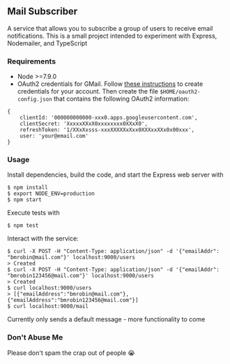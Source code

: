 ## Mail Subscriber
A service that allows you to subscribe a group of users to receive email notifications. This is a small project intended to experiment with Express, Nodemailer, and TypeScript

### Requirements
* Node >=7.9.0
* OAuth2 credentials for GMail. Follow [these instructions](https://developers.google.com/identity/protocols/OAuth2) to create credentials for your account. Then create the file `$HOME/oauth2-config.json` that contains the following OAuth2 information:
```
{
    clientId: '000000000000-xxx0.apps.googleusercontent.com',
    clientSecret: 'XxxxxXXxX0xxxxxxxx0XXxX0',
    refreshToken: '1/XXxXxsss-xxxXXXXXxXxx0XXXxxXXx0x00xxx',
    user: 'your@email.com'
}
```

### Usage
Install dependencies, build the code, and start the Express web server with

    $ npm install
    $ export NODE_ENV=production
    $ npm start

Execute tests with

    $ npm test

Interact with the service:

    $ curl -X POST -H "Content-Type: application/json" -d '{"emailAddr": "bmrobin@mail.com"}' localhost:9000/users
    > Created
    $ curl -X POST -H "Content-Type: application/json" -d '{"emailAddr": "bmrobin123456@mail.com"}' localhost:9000/users
    > Created
    $ curl localhost:9000/users
    > [{"emailAddress":"bmrobin@mail.com"}, {"emailAddress":"bmrobin123456@mail.com"}]
    $ curl localhost:9000/mail

Currently only sends a default message - more functionality to come

### Don't Abuse Me
Please don't spam the crap out of people :sob:
